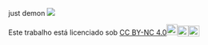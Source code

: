 just demon
![](https://media1.tenor.com/m/ME7LU5WZaUIAAAAC/%E5%AF%AB%E8%BC%AA%E7%9C%BC.gif)

<p xmlns:cc="http://creativecommons.org/ns#" >Este trabalho está licenciado sob <a href="https://creativecommons.org/licenses/by-nc/4.0/?ref=chooser-v1" target="_blank" rel="license noopener noreferrer" style="display:inline-block;" >CC BY-NC 4.0<img style="height:22px!important; margem esquerda: 3px; alinhamento vertical: texto inferior;" src="https://mirrors.creativecommons.org/presskit/icons/cc.svg?ref=chooser-v1" alt=""><img style="height:22px!important; margem esquerda: 3px; vertical-align:text-bottom;" src="https://mirrors.creativecommons.org/presskit/icons/by.svg?ref=chooser-v1" alt=""><img style="height:22px!important; margem esquerda: 3px; vertical-align:text-bottom;" src="https://mirrors.creativecommons.org/presskit/icons/nc.svg?ref=chooser-v1" alt=""></a></p>
